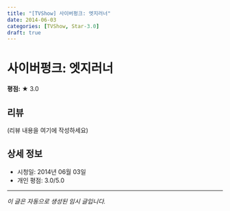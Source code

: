 ```yaml
---
title: "[TVShow] 사이버펑크: 엣지러너"
date: 2014-06-03
categories: [TVShow, Star-3.0]
draft: true
---
```


# 사이버펑크: 엣지러너

**평점:** ★ 3.0

## 리뷰

(리뷰 내용을 여기에 작성하세요)

## 상세 정보

- 시청일: 2014년 06월 03일
- 개인 평점: 3.0/5.0

---

*이 글은 자동으로 생성된 임시 글입니다.*

